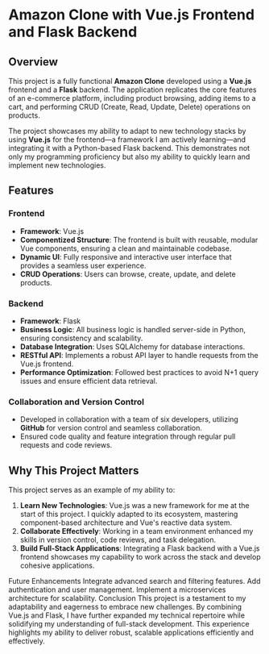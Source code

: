 # Amazon Clone with Vue.js Frontend and Flask Backend

## Overview

This project is a fully functional **Amazon Clone** developed using a **Vue.js** frontend and a **Flask** backend. The application replicates the core features of an e-commerce platform, including product browsing, adding items to a cart, and performing CRUD (Create, Read, Update, Delete) operations on products.

The project showcases my ability to adapt to new technology stacks by using **Vue.js** for the frontend—a framework I am actively learning—and integrating it with a Python-based Flask backend. This demonstrates not only my programming proficiency but also my ability to quickly learn and implement new technologies.

## Features

### Frontend

- **Framework**: Vue.js
- **Componentized Structure**: The frontend is built with reusable, modular Vue components, ensuring a clean and maintainable codebase.
- **Dynamic UI**: Fully responsive and interactive user interface that provides a seamless user experience.
- **CRUD Operations**: Users can browse, create, update, and delete products.

### Backend

- **Framework**: Flask
- **Business Logic**: All business logic is handled server-side in Python, ensuring consistency and scalability.
- **Database Integration**: Uses SQLAlchemy for database interactions.
- **RESTful API**: Implements a robust API layer to handle requests from the Vue.js frontend.
- **Performance Optimization**: Followed best practices to avoid N+1 query issues and ensure efficient data retrieval.

### Collaboration and Version Control

- Developed in collaboration with a team of six developers, utilizing **GitHub** for version control and seamless collaboration.
- Ensured code quality and feature integration through regular pull requests and code reviews.

## Why This Project Matters

This project serves as an example of my ability to:

1. **Learn New Technologies**: Vue.js was a new framework for me at the start of this project. I quickly adapted to its ecosystem, mastering component-based architecture and Vue's reactive data system.
2. **Collaborate Effectively**: Working in a team environment enhanced my skills in version control, code reviews, and task delegation.
3. **Build Full-Stack Applications**: Integrating a Flask backend with a Vue.js frontend showcases my capability to work across the stack and develop cohesive applications.

Future Enhancements
Integrate advanced search and filtering features.
Add authentication and user management.
Implement a microservices architecture for scalability.
Conclusion
This project is a testament to my adaptability and eagerness to embrace new challenges. By combining Vue.js and Flask, I have further expanded my technical repertoire while solidifying my understanding of full-stack development. This experience highlights my ability to deliver robust, scalable applications efficiently and effectively.
